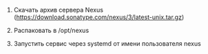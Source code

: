 1. Скачать архив сервера Nexus (https://download.sonatype.com/nexus/3/latest-unix.tar.gz)

1. Распаковать в /opt/nexus

1. Запустить сервис через systemd от имени пользователя nexus

